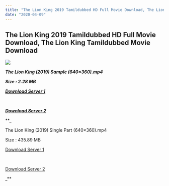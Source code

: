 ```yaml
---
title: "The Lion King 2019 Tamildubbed HD Full Movie Download, The Lion King Tamildubbed Movie Download"
date: "2020-04-09"
---
```


## The Lion King 2019 Tamildubbed HD Full Movie Download, The Lion King Tamildubbed Movie Download

  

![](https://images.moviebuff.com/9878d1e0-6ebd-4a56-9d27-249eb7af8b74?w=1000)

**_The Lion King (2019) Sample (640×360).mp4_**

**_Size : 2.28 MB_**

**_[Download Server 1](http://b7.wetransfer.vip/files/Tamil{b337cb003d07febca875724d018e20f8c1927a284fdd439ea607fcc650de5bb7}20Dubbed{b337cb003d07febca875724d018e20f8c1927a284fdd439ea607fcc650de5bb7}20Movies/Tamil{b337cb003d07febca875724d018e20f8c1927a284fdd439ea607fcc650de5bb7}202019{b337cb003d07febca875724d018e20f8c1927a284fdd439ea607fcc650de5bb7}20Dubbed{b337cb003d07febca875724d018e20f8c1927a284fdd439ea607fcc650de5bb7}20Movies/The{b337cb003d07febca875724d018e20f8c1927a284fdd439ea607fcc650de5bb7}20Lion{b337cb003d07febca875724d018e20f8c1927a284fdd439ea607fcc650de5bb7}20King{b337cb003d07febca875724d018e20f8c1927a284fdd439ea607fcc650de5bb7}20(2019)/The{b337cb003d07febca875724d018e20f8c1927a284fdd439ea607fcc650de5bb7}20Lion{b337cb003d07febca875724d018e20f8c1927a284fdd439ea607fcc650de5bb7}20King{b337cb003d07febca875724d018e20f8c1927a284fdd439ea607fcc650de5bb7}20(2019){b337cb003d07febca875724d018e20f8c1927a284fdd439ea607fcc650de5bb7}20DVDRip/The{b337cb003d07febca875724d018e20f8c1927a284fdd439ea607fcc650de5bb7}20Lion{b337cb003d07febca875724d018e20f8c1927a284fdd439ea607fcc650de5bb7}20King{b337cb003d07febca875724d018e20f8c1927a284fdd439ea607fcc650de5bb7}20(2019){b337cb003d07febca875724d018e20f8c1927a284fdd439ea607fcc650de5bb7}20Sample{b337cb003d07febca875724d018e20f8c1927a284fdd439ea607fcc650de5bb7}20(640x360).mp4)_**

**_[  
](http://b7.wetransfer.vip/files/Tamil{b337cb003d07febca875724d018e20f8c1927a284fdd439ea607fcc650de5bb7}20Dubbed{b337cb003d07febca875724d018e20f8c1927a284fdd439ea607fcc650de5bb7}20Movies/Tamil{b337cb003d07febca875724d018e20f8c1927a284fdd439ea607fcc650de5bb7}202019{b337cb003d07febca875724d018e20f8c1927a284fdd439ea607fcc650de5bb7}20Dubbed{b337cb003d07febca875724d018e20f8c1927a284fdd439ea607fcc650de5bb7}20Movies/The{b337cb003d07febca875724d018e20f8c1927a284fdd439ea607fcc650de5bb7}20Lion{b337cb003d07febca875724d018e20f8c1927a284fdd439ea607fcc650de5bb7}20King{b337cb003d07febca875724d018e20f8c1927a284fdd439ea607fcc650de5bb7}20(2019)/The{b337cb003d07febca875724d018e20f8c1927a284fdd439ea607fcc650de5bb7}20Lion{b337cb003d07febca875724d018e20f8c1927a284fdd439ea607fcc650de5bb7}20King{b337cb003d07febca875724d018e20f8c1927a284fdd439ea607fcc650de5bb7}20(2019){b337cb003d07febca875724d018e20f8c1927a284fdd439ea607fcc650de5bb7}20DVDRip/The{b337cb003d07febca875724d018e20f8c1927a284fdd439ea607fcc650de5bb7}20Lion{b337cb003d07febca875724d018e20f8c1927a284fdd439ea607fcc650de5bb7}20King{b337cb003d07febca875724d018e20f8c1927a284fdd439ea607fcc650de5bb7}20(2019){b337cb003d07febca875724d018e20f8c1927a284fdd439ea607fcc650de5bb7}20Sample{b337cb003d07febca875724d018e20f8c1927a284fdd439ea607fcc650de5bb7}20(640x360).mp4)_**

**_[Download Server 2](http://b7.wetransfer.vip/files/Tamil{b337cb003d07febca875724d018e20f8c1927a284fdd439ea607fcc650de5bb7}20Dubbed{b337cb003d07febca875724d018e20f8c1927a284fdd439ea607fcc650de5bb7}20Movies/Tamil{b337cb003d07febca875724d018e20f8c1927a284fdd439ea607fcc650de5bb7}202019{b337cb003d07febca875724d018e20f8c1927a284fdd439ea607fcc650de5bb7}20Dubbed{b337cb003d07febca875724d018e20f8c1927a284fdd439ea607fcc650de5bb7}20Movies/The{b337cb003d07febca875724d018e20f8c1927a284fdd439ea607fcc650de5bb7}20Lion{b337cb003d07febca875724d018e20f8c1927a284fdd439ea607fcc650de5bb7}20King{b337cb003d07febca875724d018e20f8c1927a284fdd439ea607fcc650de5bb7}20(2019)/The{b337cb003d07febca875724d018e20f8c1927a284fdd439ea607fcc650de5bb7}20Lion{b337cb003d07febca875724d018e20f8c1927a284fdd439ea607fcc650de5bb7}20King{b337cb003d07febca875724d018e20f8c1927a284fdd439ea607fcc650de5bb7}20(2019){b337cb003d07febca875724d018e20f8c1927a284fdd439ea607fcc650de5bb7}20DVDRip/The{b337cb003d07febca875724d018e20f8c1927a284fdd439ea607fcc650de5bb7}20Lion{b337cb003d07febca875724d018e20f8c1927a284fdd439ea607fcc650de5bb7}20King{b337cb003d07febca875724d018e20f8c1927a284fdd439ea607fcc650de5bb7}20(2019){b337cb003d07febca875724d018e20f8c1927a284fdd439ea607fcc650de5bb7}20Sample{b337cb003d07febca875724d018e20f8c1927a284fdd439ea607fcc650de5bb7}20(640x360).mp4)_**

**_

The Lion King (2019) Single Part (640×360).mp4

Size : 435.89 MB

[Download Server 1](http://b5.wetransfer.vip//files/The{b337cb003d07febca875724d018e20f8c1927a284fdd439ea607fcc650de5bb7}20Lion{b337cb003d07febca875724d018e20f8c1927a284fdd439ea607fcc650de5bb7}20King{b337cb003d07febca875724d018e20f8c1927a284fdd439ea607fcc650de5bb7}20(2019).mp4)

[  
](http://b5.wetransfer.vip//files/The{b337cb003d07febca875724d018e20f8c1927a284fdd439ea607fcc650de5bb7}20Lion{b337cb003d07febca875724d018e20f8c1927a284fdd439ea607fcc650de5bb7}20King{b337cb003d07febca875724d018e20f8c1927a284fdd439ea607fcc650de5bb7}20(2019).mp4)

[Download Server 2](http://b5.wetransfer.vip//files/The{b337cb003d07febca875724d018e20f8c1927a284fdd439ea607fcc650de5bb7}20Lion{b337cb003d07febca875724d018e20f8c1927a284fdd439ea607fcc650de5bb7}20King{b337cb003d07febca875724d018e20f8c1927a284fdd439ea607fcc650de5bb7}20(2019).mp4)

_**
